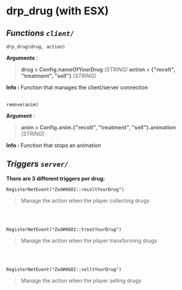# drp_drug (with ESX)
## _Functions `client/`_<br/>
```
drp_drug(drug, action)
```
**Arguments** :<br/>
> **drug = Config.nameOfYourDrug**  _(STRING)_
> **action = {"recolt", "treatment", "sell"}** _(STRING)_

**Info :** Function that manages the client/server connection
<br/><br/>

```
remove(anim)
```
**Argument** :<br/>
> **anim = Config.anim.{"recolt", "treatment", "sell"}.animation**  _(STRING)_

**Info :** Function that stops an animation

## _Triggers `server/`_
**There are 3 different triggers per drug:**

```
RegisterNetEvent("Zod#8682::recoltYourDrug")
```
> Manage the action when the player collecting drugs

<br/></br>
```
RegisterNetEvent("Zod#8682::treatYourDrug")
```
> Manage the action when the player transforming drugs

<br/></br>
```
RegisterNetEvent("Zod#8682::selltYourDrug")
```
> Manage the action when the player selling drugs
